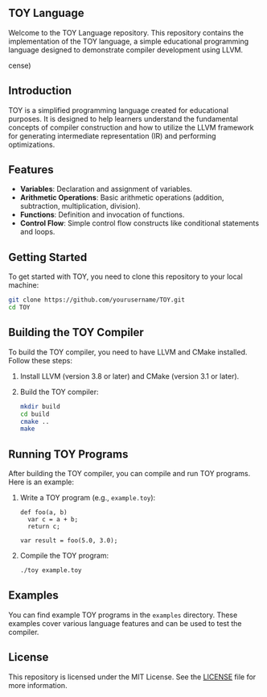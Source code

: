 ## TOY Language

Welcome to the TOY Language repository. This repository contains the implementation of the TOY language, a simple educational programming language designed to demonstrate compiler development using LLVM.

cense)

## Introduction

TOY is a simplified programming language created for educational purposes. It is designed to help learners understand the fundamental concepts of compiler construction and how to utilize the LLVM framework for generating intermediate representation (IR) and performing optimizations.

## Features

- **Variables**: Declaration and assignment of variables.
- **Arithmetic Operations**: Basic arithmetic operations (addition, subtraction, multiplication, division).
- **Functions**: Definition and invocation of functions.
- **Control Flow**: Simple control flow constructs like conditional statements and loops.

## Getting Started

To get started with TOY, you need to clone this repository to your local machine:

```sh
git clone https://github.com/yourusername/TOY.git
cd TOY
```

## Building the TOY Compiler

To build the TOY compiler, you need to have LLVM and CMake installed. Follow these steps:

1. Install LLVM (version 3.8 or later) and CMake (version 3.1 or later).

2. Build the TOY compiler:

    ```sh
    mkdir build
    cd build
    cmake ..
    make
    ```

## Running TOY Programs

After building the TOY compiler, you can compile and run TOY programs. Here is an example:

1. Write a TOY program (e.g., `example.toy`):

    ```toy
    def foo(a, b)
      var c = a + b;
      return c;

    var result = foo(5.0, 3.0);
    ```

2. Compile the TOY program:

    ```sh
    ./toy example.toy
    ```

## Examples

You can find example TOY programs in the `examples` directory. These examples cover various language features and can be used to test the compiler.



## License

This repository is licensed under the MIT License. See the [LICENSE](LICENSE) file for more information.

